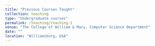 ```yaml
---
title: "Previous Courses Taught"
collection: teaching
type: "Undergraduate courses"
permalink: /teaching/teaching-1
venue: "The College of William & Mary, Computer Science Department"
date: ""
location: "Williamsburg, USA"
---
```



